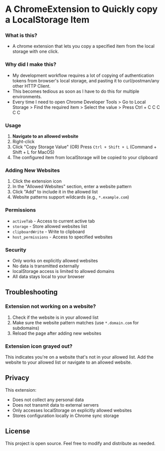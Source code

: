 # A ChromeExtension to Quickly copy a LocalStorage Item

### What is this?
- A chrome extension that lets you copy a specified item from the local storage with one click.

### Why did I make this?
- My development workflow requires a lot of copying of authentication tokens from browser's local storage, and pasting it to curl/postman/any other HTTP Client.
- This becomes tedious as soon as I have to do this for multiple environments.
- Every time I need to open Chrome Developer Tools > Go to Local Storage > Find the required item > Select the value > Press Ctrl + C C C C C

### Usage

1. **Navigate to an allowed website**
2. Right-click
3. Click "Copy Storage Value" (OR) Press `Ctrl + Shift + L` (Command + Shift + L for MacOS)
4. The configured item from localStorage will be copied to your clipboard

### Adding New Websites

1. Click the extension icon
2. In the "Allowed Websites" section, enter a website pattern
3. Click "Add" to include it in the allowed list
4. Website patterns support wildcards (e.g., `*.example.com`)

### Permissions

- `activeTab` - Access to current active tab
- `storage` - Store allowed websites list
- `clipboardWrite` - Write to clipboard
- `host_permissions` - Access to specified websites

### Security

- Only works on explicitly allowed websites
- No data is transmitted externally
- localStorage access is limited to allowed domains
- All data stays local to your browser

## Troubleshooting

### Extension not working on a website?

1. Check if the website is in your allowed list
2. Make sure the website pattern matches (use `*.domain.com` for subdomains)
3. Reload the page after adding new websites


### Extension icon grayed out?

This indicates you're on a website that's not in your allowed list. Add the website to your allowed list or navigate to an allowed website.

## Privacy

This extension:
- Does not collect any personal data
- Does not transmit data to external servers
- Only accesses localStorage on explicitly allowed websites
- Stores configuration locally in Chrome sync storage

## License

This project is open source. Feel free to modify and distribute as needed. 
